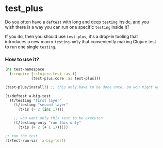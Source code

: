 # test_plus

Do you often have a `deftest` with long and deep `testing` inside, and you wish there is a way you can run one specific `testing` inside it?

If you do, then you should use `test-plus`, it's a drop-in tooling that introduces a new macro `testing-only` that conveniently making Clojure.test to run one single `testing`.

### How to use it?

```clojure
(ns test-namespace
  (:require [:clojure.test :as t]
            [test-plus.core :as test-plus]))

(test-plus/install!) ;; this only have to be done once, so you might want to include this in your testing entry

(t/deftest a-big-test
  (t/testing "first layer"
    (t/testing "second layer"
      (t/is (= 2 (inc 1))))

    ;; you want only this test to be executen
    (t/testing-only "run this only"
      (t/is (= 2 (+ 1 1))))))

;; run the test
(t/test-run-var 'a-big-test)
```

